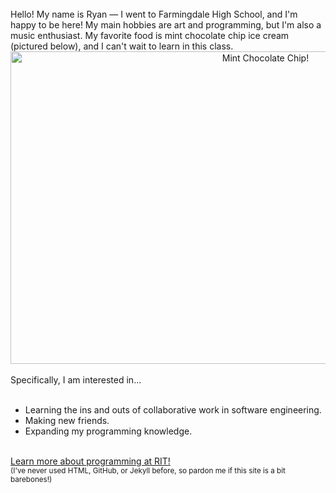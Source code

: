 <br>
Hello! My name is Ryan — I went to Farmingdale High School, and I'm happy to be here! My main hobbies are art and programming, but I'm also a music enthusiast. My favorite food is mint chocolate chip ice cream (pictured below), and I can't wait to learn in this class.
<br>
<center><img src="https://upload.wikimedia.org/wikipedia/commons/1/19/2020-04-27_22_38_20_Friendly%27s_Mint_Chocolate_Chip_Ice_Cream_in_the_Franklin_Farm_section_of_Oak_Hill%2C_Fairfax_County%2C_Virginia.jpg" alt="Mint Chocolate Chip!" width="800" height="500"></center>
<br>
Specifically, I am interested in...
<ul><br>
<li>Learning the ins and outs of collaborative work in software engineering.</li>
<li>Making new friends.</li>
<li>Expanding my programming knowledge.</li>
</ul><br>
<a href = "https://www.rit.edu/computing/department-software-engineering" target = "_self">Learn more about programming at RIT!</a>
<br>
<sub>(I've never used HTML, GitHub, or Jekyll before, so pardon me if this site is a bit barebones!)</sub>
